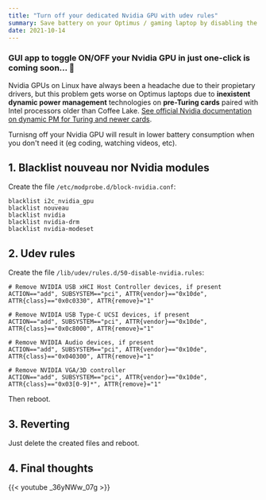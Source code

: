 ```yaml
---
title: "Turn off your dedicated Nvidia GPU with udev rules"
summary: Save battery on your Optimus / gaming laptop by disabling the Nvidia GPU when you don't use it.
date: 2021-10-14
---
```


### GUI app to toggle ON/OFF your Nvidia GPU in just one-click is coming soon... 👀

Nvidia GPUs on Linux have always been a headache due to their propietary drivers, but this problem gets worse on Optimus laptops due to **inexistent dynamic power management** technologies on **pre-Turing cards** paired with Intel processors older than Coffee Lake. [See official Nvidia documentation on dynamic PM for Turing and newer cards](http://us.download.nvidia.com/XFree86/Linux-x86_64/465.31/README/dynamicpowermanagement.html).

Turnisng off your Nvidia GPU will result in lower battery consumption when you don't need it (eg coding, watching videos, etc).

## 1. Blacklist nouveau nor Nvidia modules

Create the file `/etc/modprobe.d/block-nvidia.conf`:

    blacklist i2c_nvidia_gpu
    blacklist nouveau
    blacklist nvidia
    blacklist nvidia-drm
    blacklist nvidia-modeset

## 2. Udev rules

Create the file `/lib/udev/rules.d/50-disable-nvidia.rules`:

    # Remove NVIDIA USB xHCI Host Controller devices, if present
    ACTION=="add", SUBSYSTEM=="pci", ATTR{vendor}=="0x10de", ATTR{class}=="0x0c0330", ATTR{remove}="1"

    # Remove NVIDIA USB Type-C UCSI devices, if present
    ACTION=="add", SUBSYSTEM=="pci", ATTR{vendor}=="0x10de", ATTR{class}=="0x0c8000", ATTR{remove}="1"

    # Remove NVIDIA Audio devices, if present
    ACTION=="add", SUBSYSTEM=="pci", ATTR{vendor}=="0x10de", ATTR{class}=="0x040300", ATTR{remove}="1"

    # Remove NVIDIA VGA/3D controller
    ACTION=="add", SUBSYSTEM=="pci", ATTR{vendor}=="0x10de", ATTR{class}=="0x03[0-9]*", ATTR{remove}="1"


Then reboot.

## 3. Reverting

Just delete the created files and reboot.

## 4. Final thoughts

{{< youtube _36yNWw_07g >}}